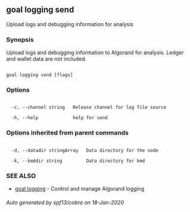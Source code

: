 ## goal logging send



Upload logs and debugging information for analysis



### Synopsis



Upload logs and debugging information to Algorand for analysis. Ledger and wallet data are not included.



```

goal logging send [flags]

```



### Options



```

  -c, --channel string   Release channel for log file source

  -h, --help             help for send

```



### Options inherited from parent commands



```

  -d, --datadir stringArray   Data directory for the node

  -k, --kmddir string         Data directory for kmd

```



### SEE ALSO



* [goal logging](../../logging/logging/)	 - Control and manage Algorand logging


###### Auto generated by spf13/cobra on 18-Jan-2020

